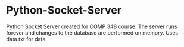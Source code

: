 # Python-Socket-Server
Python Socket Server created for COMP 348 course. 
The server runs forever and changes to the database are performed on memory. Uses data.txt for data. 
